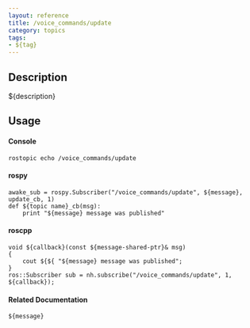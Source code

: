 ```yaml
---
layout: reference
title: /voice_commands/update
category: topics
tags: 
- ${tag}
---
```


## Description
${description}

## Usage
#### Console
```
rostopic echo /voice_commands/update
```

#### rospy
```
awake_sub = rospy.Subscriber("/voice_commands/update", ${message}, update_cb, 1)
def ${topic name}_cb(msg):
    print "${message} message was published"
```

#### roscpp
```
void ${callback}(const ${message-shared-ptr}& msg)
{
    cout ${${ "${message} message was published";
}
ros::Subscriber sub = nh.subscribe("/voice_commands/update", 1, ${callback});
```

#### Related Documentation
``${message}``  